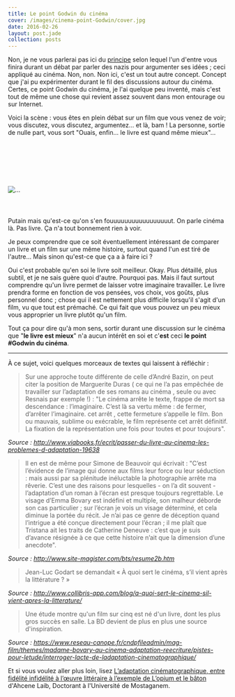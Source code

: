 ```yaml
---
title: Le point Godwin du cinéma
cover: /images/cinema-point-Godwin/cover.jpg
date: 2016-02-26
layout: post.jade
collection: posts
---
```


Non, je ne vous parlerai pas ici du [principe](https://fr.wikipedia.org/wiki/Loi_de_Godwin) selon lequel l'un d'entre vous finira durant un débat par parler des nazis pour argumenter ses idées ; ceci appliqué au cinéma. Non, non. Non ici, c'est un tout autre concept. Concept que j'ai pu expérimenter durant le fil des discussions autour du cinéma. Certes, ce point Godwin du cinéma, je l'ai quelque peu inventé, mais c'est tout de même une chose qui revient assez souvent dans mon entourage ou sur Internet.

Voici la scène : vous êtes en plein débat sur un film que vous venez de voir; vous discutez, vous discutez, argumentez… et là, bam ! La personne, sortie de nulle part, vous sort "Ouais, enfin… le livre est quand même mieux"…

<img alt="…" src="http://i.giphy.com/3oxRmfJWm7w6LHx2b6.gif" style="margin: 100px auto 40px auto;">

Putain mais qu'est-ce qu'on s'en fouuuuuuuuuuuuuuuuut. On parle cinéma là. Pas livre. Ça n'a tout bonnement rien à voir.

Je peux comprendre que ce soit éventuellement intéressant de comparer un livre et un film sur une même histoire, surtout quand l'un est tiré de l'autre… Mais sinon qu'est-ce que ça a à faire ici ?

Oui c'est probable qu'en soi le livre soit meilleur. Okay. Plus détaillé, plus subtil, et je ne sais guère quoi d'autre. Pourquoi pas. Mais il faut surtout comprendre qu'un livre permet de laisser votre imaginaire travailler. Le livre prendra forme en fonction de vos pensées, vos choix, vos goûts, plus personnel donc ; chose qui il est nettement plus difficile lorsqu'il s'agit d'un film, vu que tout est prémaché. Ce qui fait que vous pouvez un peu mieux vous approprier un livre plutôt qu'un film.

Tout ça pour dire qu'à mon sens, sortir durant une discussion sur le cinéma que "**le livre est mieux**" n'a aucun intérêt en soi et c'**est** ceci **le point #Godwin du cinéma**.

---

À ce sujet, voici quelques morceaux de textes qui laissent à réfléchir :

> Sur une approche toute différente de celle d’André Bazin, on peut citer la position de Marguerite Duras ( ce qui ne l’a pas empêchée de travailler sur l’adaptation de ses romans au cinéma , seule ou avec Resnais par exemple !) : "Le cinéma arrête le texte, frappe de mort sa descendance : l’imaginaire. C’est là sa vertu même : de fermer, d’arrêter l’imaginaire. cet arrêt , cette fermeture s’appelle le film. Bon ou mauvais, sublime ou exécrable, le film représente cet arrêt définitif. La fixation de la représentation une fois pour toutes et pour toujours".

_Source : http://www.viabooks.fr/ecrit/passer-du-livre-au-cinema-les-problemes-d-adaptation-19638_

> Il en est de même pour Simone de Beauvoir qui écrivait : "C’est l’évidence de l’image qui donne aux films leur force ou leur séduction : mais aussi par sa plénitude inéluctable la photographie arrête ma rêverie. C’est une des raisons pour lesquelles - on l’a dit souvent - l’adaptation d’un roman à l’écran est presque toujours regrettable. Le visage d’Emma Bovary est indéfini et multiple, son malheur déborde son cas particulier ; sur l’écran je vois un visage déterminé, et cela diminue la portée du récit. Je n’ai pas ce genre de déception quand l’intrigue a été conçue directement pour l’écran ; il me plaît que Tristana ait les traits de Catherine Deneuve : c’est que je suis d’avance résignée à ce que cette histoire n’ait que la dimension d’une anecdote".

_Source : http://www.site-magister.com/bts/resume2b.htm_

> Jean-Luc Godart se demandait «  À quoi sert le cinéma, s’il vient après la littérature ? »

_Source : http://www.collibris-app.com/blog/a-quoi-sert-le-cinema-sil-vient-apres-la-litterature/_

> Une étude montre qu'un film sur cinq est né d'un livre, dont les plus gros succès en salle. La BD devient de plus en plus une source d'inspiration.

_Source : https://www.reseau-canope.fr/cndpfileadmin/mag-film/themes/madame-bovary-au-cinema-adaptation-reecriture/pistes-pour-letude/interroger-lacte-de-ladaptation-cinematographique/_

Et si vous voulez aller plus loin, lisez [L’adaptation cinématographique, entre  fidélité infidélité à l’œuvre littéraire à l’exemple de L’opium et le bâton](http://gerflint.fr/Base/Algerie13/laib.pdf) d'Ahcene Laib, Doctorant à l'Université de Mostaganem.


